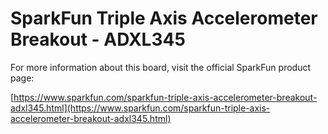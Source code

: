 # SparkFun  Triple Axis Accelerometer Breakout - ADXL345

For more information about this board, visit the official SparkFun product page:

[https://www.sparkfun.com/sparkfun-triple-axis-accelerometer-breakout-adxl345.html](https://www.sparkfun.com/sparkfun-triple-axis-accelerometer-breakout-adxl345.html) 